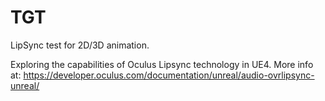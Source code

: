 # TGT
 
LipSync test for 2D/3D animation.

Exploring the capabilities of Oculus Lipsync technology in UE4. More info at: https://developer.oculus.com/documentation/unreal/audio-ovrlipsync-unreal/